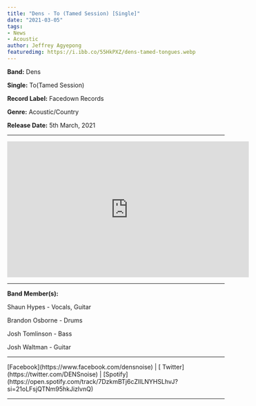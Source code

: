 ```yaml
---
title: "Dens - To (Tamed Session) [Single]"
date: "2021-03-05"
tags:
- News
- Acoustic
author: Jeffrey Agyepong
featuredimg: https://i.ibb.co/55HkPXZ/dens-tamed-tongues.webp
---
```


**Band:** Dens

**Single:** To(Tamed Session)

**Record Label:** Facedown Records 

**Genre:** Acoustic/Country

**Release Date:** 5th March, 2021

<hr>
<div class="video-container"><iframe src="https://www.youtube.com/embed/xvbRVw21M6c" width="560" height="315" frameborder="0"></iframe></div>

<hr>

**Band Member(s):**

Shaun Hypes - Vocals, Guitar

Brandon Osborne -  Drums

Josh Tomlinson - Bass

Josh Waltman - Guitar


<hr>
[Facebook](https://www.facebook.com/densnoise) | [ Twitter](https://twitter.com/DENSnoise) | [Spotify](https://open.spotify.com/track/7DzkmBTj6cZIlLNYHSLhvJ?si=21oLFsjQTNm95hkJizlvnQ)

<hr>